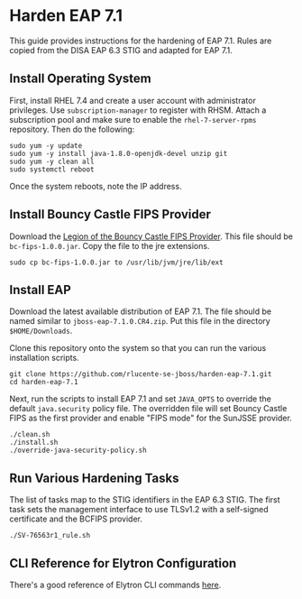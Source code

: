# Harden EAP 7.1
This guide provides instructions for the hardening of EAP 7.1.  Rules are copied from the DISA EAP 6.3 STIG and adapted for EAP 7.1.

## Install Operating System
First, install RHEL 7.4 and create a user account with administrator
privileges.  Use `subscription-manager` to register with RHSM.
Attach a subscription pool and make sure to enable the `rhel-7-server-rpms`
repository.  Then do the following:

    sudo yum -y update
    sudo yum -y install java-1.8.0-openjdk-devel unzip git
    sudo yum -y clean all
    sudo systemctl reboot

Once the system reboots, note the IP address.

## Install Bouncy Castle FIPS Provider
Download the [Legion of the Bouncy Castle FIPS
Provider](https://bouncycastle.org/fips-java).  This file should
be `bc-fips-1.0.0.jar`.  Copy the file to the jre extensions.

    sudo cp bc-fips-1.0.0.jar to /usr/lib/jvm/jre/lib/ext

## Install EAP
Download the latest available distribution of EAP 7.1.  The file
should be named similar to `jboss-eap-7.1.0.CR4.zip`.  Put this
file in the directory `$HOME/Downloads`.

Clone this repository onto the system so that you can run the various
installation scripts.

    git clone https://github.com/rlucente-se-jboss/harden-eap-7.1.git
    cd harden-eap-7.1

Next, run the scripts to install EAP 7.1 and set `JAVA_OPTS` to
override the default `java.security` policy file. The overridden
file will set Bouncy Castle FIPS as the first provider and
enable "FIPS mode" for the SunJSSE provider.

    ./clean.sh
    ./install.sh
    ./override-java-security-policy.sh

## Run Various Hardening Tasks
The list of tasks map to the STIG identifiers in the EAP 6.3 STIG.
The first task sets the management interface to use TLSv1.2 with a
self-signed certificate and the BCFIPS provider.

    ./SV-76563r1_rule.sh
    
## CLI Reference for Elytron Configuration
There's a good reference of Elytron CLI commands
[here](https://docs.jboss.org/author/display/WFLY/Using+the+Elytron+Subsystem).

